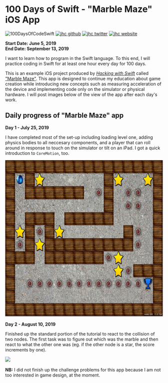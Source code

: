 # 100 Days of Swift - "Marble Maze" iOS App

![100DaysOfCodeSwift](https://img.shields.io/badge/100DaysOfCode-Swift-FA7343.svg?style=flat&logo=swift)
[![jhc github](https://img.shields.io/badge/GitHub-jhrcook-lightgrey.svg?style=flat&logo=github)](https://github.com/jhrcook)
[![jhc twitter](https://img.shields.io/badge/Twitter-JoshDoesaThing-00aced.svg?style=flat&logo=twitter)](https://twitter.com/JoshDoesa)
[![jhc website](https://img.shields.io/badge/Website-JoshDoesaThing-5087B2.svg?style=flat&logo=telegram)](https://www.joshdoesathing.com)

**Start Date: June 5, 2019  
End Date: September 13, 2019**

I want to learn how to program in the Swift language. To this end, I will practice coding in Swift for at least one hour every day for 100 days.

This is an example iOS project produced by [*Hacking with Swift*](https://www.hackingwithswift.com/read) called ["Marble Maze"](https://www.hackingwithswift.com/read/26/overview). This app is designed to continue my education about game creation while introducing new concepts such as measuring acceleration of the device and implementing code only on the simulator or physical hardware. I will post images below of the view of the app after each day's work.

## Daily progress of "Marble Maze" app

**Day 1 - July 25, 2019**

I have completed most of the set-up including loading level one, adding physics bodies to all neccesary components, and a player that can roll around in response to touch on the simulator or tilt on an iPad. I got a quick introduction to `CoreMotion`, too.

<img src="progress_screenshots/Simulator Screen Shot - iPad (5th generation) - 2019-07-29 at 07.42.09.png" height="500"/>

**Day 2 - August 10, 2019**

Finished up the standard portion of the tutorial to react to the collision of two nodes. The first task was to figure out which was the marble and then react to what the other one was (eg. if the other node is a star, the score increments by one).

<img src="progress_screenshots/ezgif.com-video-to-gif.gif" height="500"/>

**NB:** I did not finish up the challenge problems for this app because I am not too interested in game design, at the moment.